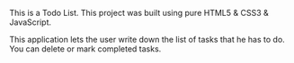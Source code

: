 This is a Todo List.
This project was built using pure HTML5 & CSS3 & JavaScript.

This application lets the user write down the list of tasks that he has to do. 
You can delete or mark completed tasks.